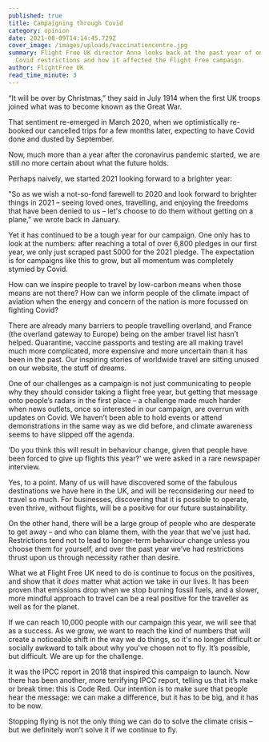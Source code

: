 ```yaml
---
published: true
title: Campaigning through Covid
category: opinion
date: 2021-08-09T14:14:45.729Z
cover_image: /images/uploads/vaccinationcentre.jpg
summary: Flight Free UK director Anna looks back at the past year of ongoing
  Covid restrictions and how it affected the Flight Free campaign.
author: FlightFree UK
read_time_minute: 3
---
```

“It will be over by Christmas,” they said in July 1914 when the first UK troops joined what was to become known as the Great War. 

That sentiment re-emerged in March 2020, when we optimistically re-booked our cancelled trips for a few months later, expecting to have Covid done and dusted by September. 

Now, much more than a year after the coronavirus pandemic started, we are still no more certain about what the future holds. 

Perhaps naively, we started 2021 looking forward to a brighter year:

"So as we wish a not-so-fond farewell to 2020 and look forward to brighter things in 2021 – seeing loved ones, travelling, and enjoying the freedoms that have been denied to us – let's choose to do them without getting on a plane," we wrote back in January.

Yet it has continued to be a tough year for our campaign. One only has to look at the numbers: after reaching a total of over 6,800 pledges in our first year, we only just scraped past 5000 for the 2021 pledge. The expectation is for campaigns like this to grow, but all momentum was completely stymied by Covid. 

How can we inspire people to travel by low-carbon means when those means are not there? How can we inform people of the climate impact of aviation when the energy and concern of the nation is more focussed on fighting Covid? 

There are already many barriers to people travelling overland, and France (the overland gateway to Europe) being on the amber travel list hasn’t helped. Quarantine, vaccine passports and testing are all making travel much more complicated, more expensive and more uncertain than it has been in the past. Our inspiring stories of worldwide travel are sitting unused on our website, the stuff of dreams.

One of our challenges as a campaign is not just communicating to people why they should consider taking a flight free year, but getting that message onto people’s radars in the first place – a challenge made much harder when news outlets, once so interested in our campaign, are overrun with updates on Covid. We haven’t been able to hold events or attend demonstrations in the same way as we did before, and climate awareness seems to have slipped off the agenda.

‘Do you think this will result in behaviour change, given that people have been forced to give up flights this year?’ we were asked in a rare newspaper interview. 

Yes, to a point. Many of us will have discovered some of the fabulous destinations we have here in the UK, and will be reconsidering our need to travel so much. For businesses, discovering that it is possible to operate, even thrive, without flights, will be a positive for our future sustainability.

On the other hand, there will be a large group of people who are desperate to get away – and who can blame them, with the year that we’ve just had. Restrictions tend not to lead to longer-term behaviour change unless you choose them for yourself, and over the past year we’ve had restrictions thrust upon us through necessity rather than desire.

What we at Flight Free UK need to do is continue to focus on the positives, and show that it *does* matter what action we take in our lives. It has been proven that emissions drop when we stop burning fossil fuels, and a slower, more mindful approach to travel can be a real positive for the traveller as well as for the planet. 

If we can reach 10,000 people with our campaign this year, we will see that as a success. As we grow, we want to reach the kind of numbers that will create a noticeable shift in the way we do things, so it's no longer difficult or socially awkward to talk about why you've chosen not to fly. It’s possible, but difficult. We are up for the challenge. 

It was the IPCC report in 2018 that inspired this campaign to launch. Now there has been another, more terrifying IPCC report, telling us that it’s make or break time: this is Code Red. Our intention is to make sure that people hear the message: we can make a difference, but it has to be big, and it has to be now. 

Stopping flying is not the only thing we can do to solve the climate crisis – but we definitely won’t solve it if we continue to fly.